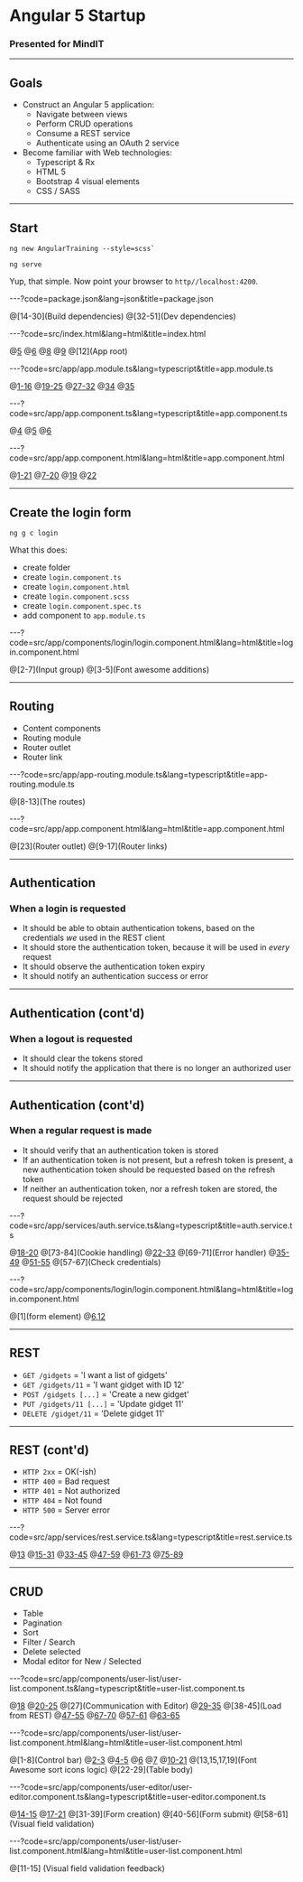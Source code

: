 # Angular 5 Startup

### Presented for MindIT

---

## Goals

- Construct an Angular 5 application:
    - Navigate between views
    - Perform CRUD operations
    - Consume a REST service
    - Authenticate using an OAuth 2 service
- Become familiar with Web technologies:
    - Typescript & Rx
    - HTML 5
    - Bootstrap 4 visual elements
    - CSS / SASS

---

## Start

```
ng new AngularTraining --style=scss` 

ng serve
```

Yup, that simple. Now point your browser to `http//localhost:4200`.

---?code=package.json&lang=json&title=package.json

@[14-30](Build dependencies)
@[32-51](Dev dependencies)

---?code=src/index.html&lang=html&title=index.html

@[5](Title)
@[6](Base)
@[8](Viewport)
@[9](Favicon)
@[12](App root)

---?code=src/app/app.module.ts&lang=typescript&title=app.module.ts

@[1-16](Imports)
@[19-25](Declarations)
@[27-32](Imports)
@[34](Providers)
@[35](Bootstrap)

---?code=src/app/app.component.ts&lang=typescript&title=app.component.ts

@[4](Selector)
@[5](Template)
@[6](Style)

---?code=src/app/app.component.html&lang=html&title=app.component.html

@[1-21](Navbar)
@[7-20](Collapsible)
@[19](Login)
@[22](Content)

---

## Create the login form

```
ng g c login
```

What this does:

- create folder
- create `login.component.ts`
- create `login.component.html`
- create `login.component.scss`
- create `login.component.spec.ts`
- add component to `app.module.ts`

---?code=src/app/components/login/login.component.html&lang=html&title=login.component.html

@[2-7](Input group)
@[3-5](Font awesome additions)

---

## Routing

- Content components
- Routing module
- Router outlet
- Router link

---?code=src/app/app-routing.module.ts&lang=typescript&title=app-routing.module.ts

@[8-13](The routes)

---?code=src/app/app.component.html&lang=html&title=app.component.html

@[23](Router outlet)
@[9-17](Router links)

---

## Authentication

### When a login is requested

- It should be able to obtain authentication tokens, based on the credentials _we_ used in the REST client
- It should store the authentication token, because it will be used in _every_ request
- It should observe the authentication token expiry
- It should notify an authentication success or error

---

## Authentication (cont'd)

### When a logout is requested

- It should clear the tokens stored
- It should notify the application that there is no longer an authorized user

---

## Authentication (cont'd)

### When a regular request is made

- It should verify that an authentication token is stored
- If an authentication token is not present, but a refresh token is present, a new authentication token should be requested based on the refresh token
- If neither an authentication token, nor a refresh token are stored, the request should be rejected

---?code=src/app/services/auth.service.ts&lang=typescript&title=auth.service.ts

@[18-20](constructor)
@[73-84](Cookie handling)
@[22-33](login)
@[69-71](Error handler)
@[35-49](refresh)
@[51-55](logout)
@[57-67](Check credentials)

---?code=src/app/components/login/login.component.html&lang=html&title=login.component.html

@[1](form element)
@[6,12](ngModel)

---

## REST

- `GET /gidgets` = 'I want a list of gidgets'
- `GET /gidgets/11` = 'I want gidget with ID 12'
- `POST /gidgets [...]` = 'Create a new gidget'
- `PUT /gidgets/11 [...]` = 'Update gidget 11'
- `DELETE /gidget/11` = 'Delete gidget 11'

---

## REST (cont'd)

- `HTTP 2xx` = OK(-ish)
- `HTTP 400` = Bad request
- `HTTP 401` = Not authorized
- `HTTP 404` = Not found
- `HTTP 500` = Server error

---?code=src/app/services/rest.service.ts&lang=typescript&title=rest.service.ts

@[13](constructor)
@[15-31](getList)
@[33-45](getOne)
@[47-59](delete)
@[61-73](update)
@[75-89](create)

---

## CRUD

- Table
- Pagination
- Sort
- Filter / Search
- Delete selected
- Modal editor for New / Selected

---?code=src/app/components/user-list/user-list.component.ts&lang=typescript&title=user-list.component.ts

@[18](Constructor)
@[20-25](Members)
@[27](Communication with Editor)
@[29-35](OnInit)
@[38-45](Load from REST)
@[47-55](Sort)
@[67-70](Create)
@[57-61](Update)
@[63-65](Delete)

---?code=src/app/components/user-list/user-list.component.html&lang=html&title=user-list.component.html

@[1-8](Control bar)
@[2-3](Pagination)
@[4-5](Search)
@[6](Delete)
@[7](New)
@[10-21](Header)
@[13,15,17,19](Font Awesome sort icons logic)
@[22-29](Table body)

---?code=src/app/components/user-editor/user-editor.component.ts&lang=typescript&title=user-editor.component.ts

@[14-15](Constructor)
@[17-21](Inputs)
@[31-39](Form creation)
@[40-56](Form submit)
@[58-61](Visual field validation)

---?code=src/app/components/user-list/user-list.component.html&lang=html&title=user-list.component.html

@[11-15] (Visual field validation feedback)